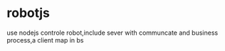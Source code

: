 # robotjs
use nodejs controle robot,include sever with communcate and business process,a client map in bs
